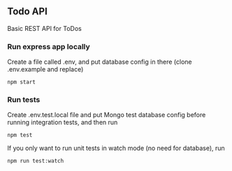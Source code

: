 ## Todo API
Basic REST API for ToDos

### Run express app locally
Create a file called .env, and put database config in there (clone .env.example and replace)

`npm start`

### Run tests

Create .env.test.local file and put Mongo test database config before running integration tests, and then run

`npm test`

If you only want to run unit tests in watch mode (no need for database), run

`npm run test:watch`